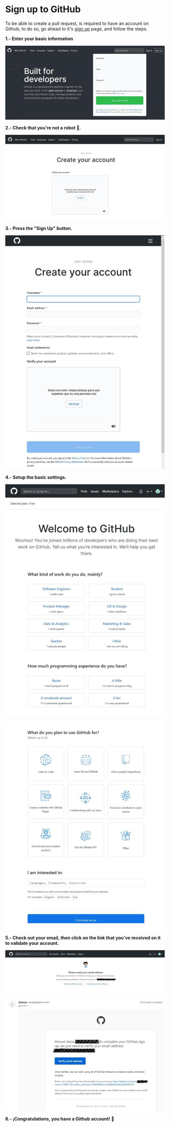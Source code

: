 # Sign up to GitHub

To be able to create a pull request, is required to have an account on Github, to do so, go ahead to it's [sign up](http://github.com/join) page, and follow the steps.

**1.- Enter your basic information**

![Image](docs/_assets/contributing/github_account/01.jpg)

**2.- Check that you're not a robot :robot:.**

![Image](docs/_assets/contributing/github_account/02.jpg)

**3.- Press the "Sign Up" button.**

![Image](docs/_assets/contributing/github_account/03.jpg)

**4.- Setup the basic settings.**

![Image](docs/_assets/contributing/github_account/04.jpg)

![Image](docs/_assets/contributing/github_account/05.jpg)

**5.- Check out your email, then click on the link that you've received on it to validate your account.**

![Image](docs/_assets/contributing/github_account/06.jpg)

![Image](docs/_assets/contributing/github_account/07.jpg)

**6.- ¡Congratulations, you have a Github account! :tada:**